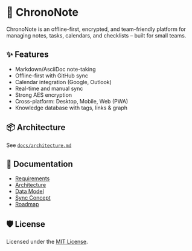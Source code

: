 # 📝 ChronoNote

ChronoNote is an offline-first, encrypted, and team-friendly platform for managing notes, tasks, calendars, and checklists – built for small teams.

## ✨ Features
- Markdown/AsciiDoc note-taking
- Offline-first with GitHub sync
- Calendar integration (Google, Outlook)
- Real-time and manual sync
- Strong AES encryption
- Cross-platform: Desktop, Mobile, Web (PWA)
- Knowledge database with tags, links & graph

## 📦 Architecture
See [`docs/architecture.md`](./docs/architecture.md)

## 📄 Documentation
- [Requirements](./docs/requirements.md)
- [Architecture](./docs/architecture.md)
- [Data Model](./docs/data-model.md)
- [Sync Concept](./docs/sync-concept.md)
- [Roadmap](./docs/roadmap.md)

## 🛡️ License
Licensed under the [MIT License](./LICENSE).
